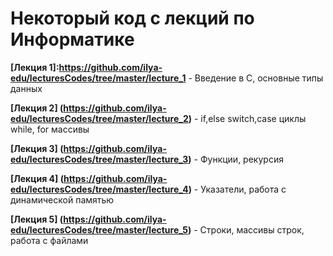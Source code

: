 # Некоторый код с лекций по Информатике

**[Лекция 1]:https://github.com/ilya-edu/lecturesCodes/tree/master/lecture_1** -  Введение в C, основные типы данных

**[Лекция 2] (https://github.com/ilya-edu/lecturesCodes/tree/master/lecture_2)** -  if,else switch,case циклы while, for массивы

**[Лекция 3] (https://github.com/ilya-edu/lecturesCodes/tree/master/lecture_3)** -  Функции, рекурсия

**[Лекция 4] (https://github.com/ilya-edu/lecturesCodes/tree/master/lecture_4)** -  Указатели, работа с динамической памятью

**[Лекция 5] (https://github.com/ilya-edu/lecturesCodes/tree/master/lecture_5)** -  Строки, массивы строк, работа с файлами

